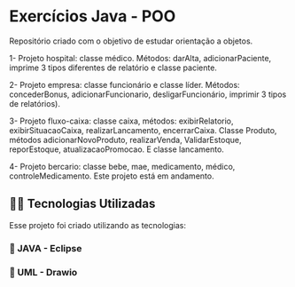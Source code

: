 # Exercícios Java - POO
Repositório criado com o objetivo de estudar orientação a objetos. 

1- Projeto hospital: classe médico. Métodos: darAlta, adicionarPaciente, imprime 3 tipos diferentes de relatório e classe paciente. 

2- Projeto empresa: classe funcionário e classe líder. Métodos: concederBonus, adicionarFuncionario, desligarFuncionário, imprimir 3 tipos de relatórios). 

3- Projeto fluxo-caixa: classe caixa, métodos: exibirRelatorio, exibirSituacaoCaixa, realizarLancamento, encerrarCaixa. Classe Produto, métodos adicionarNovoProduto,  realizarVenda, ValidarEstoque, reporEstoque, atualizacaoPromocao. E classe lancamento. 

4- Projeto bercario: classe bebe, mae, medicamento, médico, controleMedicamento. Este projeto está em andamento.  


## 👨‍💻️ Tecnologias Utilizadas
Esse projeto foi criado utilizando as tecnologias:
### :small_blue_diamond: JAVA - Eclipse
### :small_blue_diamond: UML - Drawio
